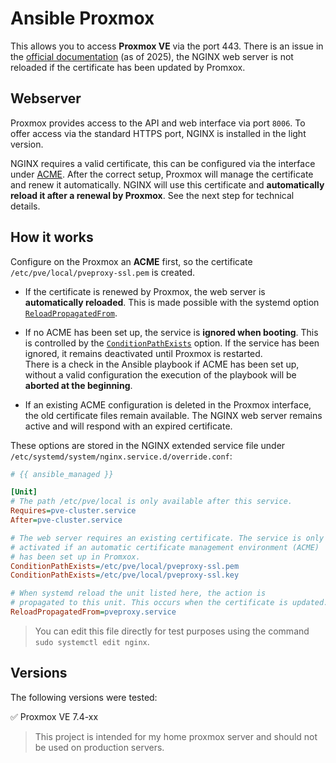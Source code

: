 # Ansible Proxmox

This allows you to access <b>Proxmox VE</b> via the port 443. There is an issue in the [official documentation](https://pve.proxmox.com/wiki/Web_Interface_Via_Nginx_Proxy) (as of 2025), the NGINX web server is not reloaded if the certificate has been updated by Promxox.

## Webserver

Proxmox provides access to the API and web interface via port `8006`. To offer access via the standard HTTPS port, NGINX is installed in the light version.

NGINX requires a valid certificate, this can be configured via the interface under [ACME](https://pve.proxmox.com/wiki/Certificate_Management). After the correct setup, Proxmox will manage the certificate and renew it automatically. NGINX will use this certificate and **automatically reload it after a renewal by Proxmox**. See the next step for technical details.

## How it works

Configure on the Proxmox an **ACME** first, so the certificate `/etc/pve/local/pveproxy-ssl.pem` is created.

- If the certificate is renewed by Proxmox, the web server is **automatically reloaded**. This is made possible with the systemd option [`ReloadPropagatedFrom`](https://www.freedesktop.org/software/systemd/man/latest/systemd.unit.html#PropagatesReloadTo=).

- If no ACME has been set up, the service is **ignored when booting**. This is controlled by the [`ConditionPathExists`](https://www.freedesktop.org/software/systemd/man/latest/systemd.unit.html#AssertArchitecture=) option. If the service has been ignored, it remains deactivated until Proxmox is restarted.<br>There is a check in the Ansible playbook if ACME has been set up, without a valid configuration the execution of the playbook will be **aborted at the beginning**.

- If an existing ACME configuration is deleted in the Proxmox interface, the old certificate files remain available. The NGINX web server remains active and will respond with an expired certificate.

These options are stored in the NGINX extended service file under `/etc/systemd/system/nginx.service.d/override.conf`:
```ini
# {{ ansible_managed }}

[Unit]
# The path /etc/pve/local is only available after this service.
Requires=pve-cluster.service
After=pve-cluster.service

# The web server requires an existing certificate. The service is only
# activated if an automatic certificate management environment (ACME)
# has been set up in Promxox.
ConditionPathExists=/etc/pve/local/pveproxy-ssl.pem
ConditionPathExists=/etc/pve/local/pveproxy-ssl.key

# When systemd reload the unit listed here, the action is
# propagated to this unit. This occurs when the certificate is updated.
ReloadPropagatedFrom=pveproxy.service
```

> You can edit this file directly for test purposes using the command `sudo systemctl edit nginx`.

## Versions

The following versions were tested:

✅ Proxmox VE 7.4-xx

> This project is intended for my home proxmox server and should not be used on production servers.